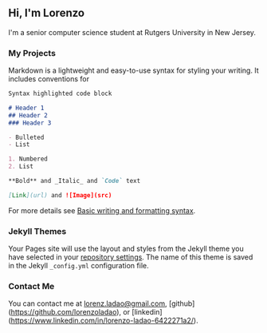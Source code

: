 ## Hi, I'm Lorenzo

I'm a senior computer science student at Rutgers University in New Jersey.

### My Projects

Markdown is a lightweight and easy-to-use syntax for styling your writing. It includes conventions for

```markdown
Syntax highlighted code block

# Header 1
## Header 2
### Header 3

- Bulleted
- List

1. Numbered
2. List

**Bold** and _Italic_ and `Code` text

[Link](url) and ![Image](src)
```

For more details see [Basic writing and formatting syntax](https://docs.github.com/en/github/writing-on-github/getting-started-with-writing-and-formatting-on-github/basic-writing-and-formatting-syntax).

### Jekyll Themes

Your Pages site will use the layout and styles from the Jekyll theme you have selected in your [repository settings](https://github.com/lorenzoladao/lorenzoladao.github.io/settings/pages). The name of this theme is saved in the Jekyll `_config.yml` configuration file.

### Contact Me

You can contact me at lorenz.ladao@gmail.com, [github] (https://github.com/lorenzoladao), or [linkedin] (https://www.linkedin.com/in/lorenzo-ladao-6422271a2/).
